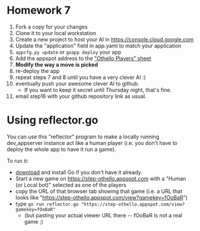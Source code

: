 # Homework 7

1. Fork a copy for your changes
2. Clone it to your local workstation
3. Create a new project to host your AI in https://console.cloud.google.com
4. Update the "application" field in app.yaml to match your application
5. `appcfg.py update` or `goapp deploy` your app
6. Add the appspot address to the ["Othello Players" sheet](https://docs.google.com/spreadsheets/d/1j2M92fZQjblAj3KPaLI2NJ0mkFS4dLv85jizmoMn3m0/edit#gid=0)
7. **Modify the way a move is picked**
8. re-deploy the app
9. repeat steps 7 and 8 until you have a very clever AI :)
10. eventually push your awesome clever AI to github.
    * If you want to keep it secret until Thursday night, that's fine.
11. email step16 with your github repository link as usual.

# Using reflector.go

You can use this "reflector" program to make a locally running dev_appserver instance act like a human player (i.e. you don't have to deploy the whole app to have it run a game).

To run it:
* [download](https://golang.org/dl/) and install Go if you don't have it already.
* Start a new game on https://step-othello.appspot.com with a "Human (or Local bot)" selected as one of the players
* copy the URL of that browser tab showing that game (i.e. a URL that looks like "https://step-othello.appspot.com/view?gamekey=fOoBaR")
* type `go run reflector.go "https://step-othello.appspot.com/view?gamekey=fOoBaR"`
    * (but pasting your actual viewer URL there -- fOoBaR is not a real game ;)
